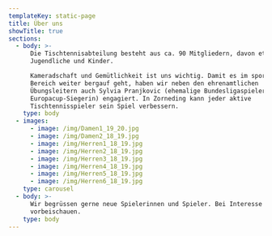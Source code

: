 ```yaml
---
templateKey: static-page
title: Über uns
showTitle: true
sections:
  - body: >-
      Die Tischtennisabteilung besteht aus ca. 90 Mitgliedern, davon etwa 40
      Jugendliche und Kinder.

      Kameradschaft und Gemütlichkeit ist uns wichtig. Damit es im sportlichen
      Bereich weiter bergauf geht, haben wir neben den ehrenamtlichen
      Übungsleitern auch Sylvia Pranjkovic (ehemalige Bundesligaspielerin und
      Europacup-Siegerin) engagiert. In Zorneding kann jeder aktive
      Tischtennisspieler sein Spiel verbessern.
    type: body
  - images:
      - image: /img/Damen1_19_20.jpg
      - image: /img/Damen2_18_19.jpg
      - image: /img/Herren1_18_19.jpg
      - image: /img/Herren2_18_19.jpg
      - image: /img/Herren3_18_19.jpg
      - image: /img/Herren4_18_19.jpg
      - image: /img/Herren5_18_19.jpg
      - image: /img/Herren6_18_19.jpg
    type: carousel
  - body: >-
      Wir begrüssen gerne neue Spielerinnen und Spieler. Bei Interesse einfach
      vorbeischauen.
    type: body
---
```


